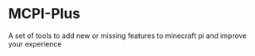 # MCPI-Plus
A set of tools to add new or missing features to minecraft pi and improve your experience
